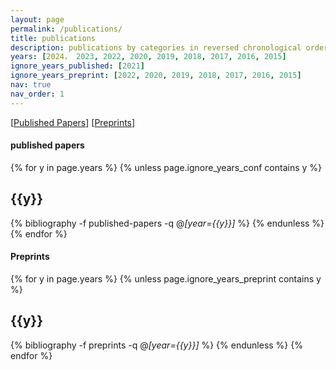 ```yaml
---
layout: page
permalink: /publications/
title: publications
description: publications by categories in reversed chronological order. 
years: [2024， 2023, 2022, 2020, 2019, 2018, 2017, 2016, 2015]
ignore_years_published: [2021]
ignore_years_preprint: [2022, 2020, 2019, 2018, 2017, 2016, 2015]
nav: true
nav_order: 1
---
```


[[Published Papers](#published-papers)]
[[Preprints](#preprints)]



#### published papers

<div class="publications">

{% for y in page.years %}
  	{% unless page.ignore_years_conf contains y %}
      <h2 class="year">{{y}}</h2>
      {% bibliography -f published-papers -q @*[year={{y}}]* %}
    {% endunless %}
{% endfor %}

</div>


#### Preprints

<div class="publications">

{% for y in page.years %}
  	{% unless page.ignore_years_preprint contains y %}
      	<h2 class="year">{{y}}</h2>
      	{% bibliography -f preprints -q @*[year={{y}}]* %}
   	{% endunless %}
{% endfor %}

</div>
